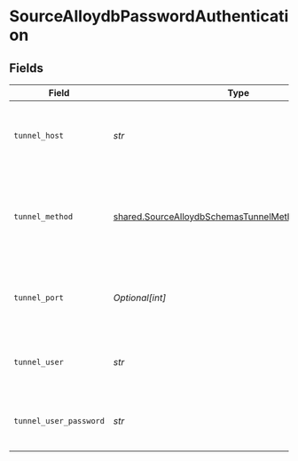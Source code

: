 # SourceAlloydbPasswordAuthentication


## Fields

| Field                                                                                                                      | Type                                                                                                                       | Required                                                                                                                   | Description                                                                                                                | Example                                                                                                                    |
| -------------------------------------------------------------------------------------------------------------------------- | -------------------------------------------------------------------------------------------------------------------------- | -------------------------------------------------------------------------------------------------------------------------- | -------------------------------------------------------------------------------------------------------------------------- | -------------------------------------------------------------------------------------------------------------------------- |
| `tunnel_host`                                                                                                              | *str*                                                                                                                      | :heavy_check_mark:                                                                                                         | Hostname of the jump server host that allows inbound ssh tunnel.                                                           |                                                                                                                            |
| `tunnel_method`                                                                                                            | [shared.SourceAlloydbSchemasTunnelMethodTunnelMethod](../../models/shared/sourcealloydbschemastunnelmethodtunnelmethod.md) | :heavy_check_mark:                                                                                                         | Connect through a jump server tunnel host using username and password authentication                                       |                                                                                                                            |
| `tunnel_port`                                                                                                              | *Optional[int]*                                                                                                            | :heavy_minus_sign:                                                                                                         | Port on the proxy/jump server that accepts inbound ssh connections.                                                        | 22                                                                                                                         |
| `tunnel_user`                                                                                                              | *str*                                                                                                                      | :heavy_check_mark:                                                                                                         | OS-level username for logging into the jump server host                                                                    |                                                                                                                            |
| `tunnel_user_password`                                                                                                     | *str*                                                                                                                      | :heavy_check_mark:                                                                                                         | OS-level password for logging into the jump server host                                                                    |                                                                                                                            |
